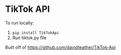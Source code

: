 # TikTok API

To run locally:
1. `pip install TikTokApi`
2. Run tiktok.py file

Built off of https://github.com/davidteather/TikTok-Api
